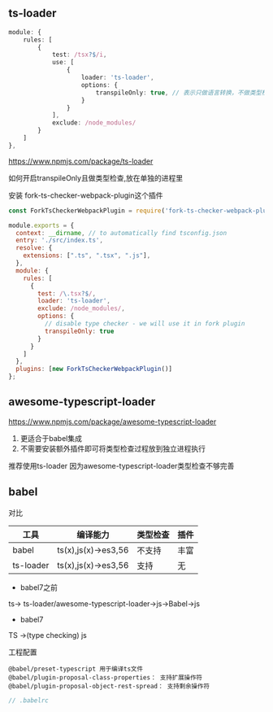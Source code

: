 
## ts-loader

```ts
module: {
    rules: [
        {
            test: /tsx?$/i,
            use: [
                {
                    loader: 'ts-loader',
                    options: {
                        transpileOnly: true, // 表示只做语言转换，不做类型检查，提高构建速度
                    }
                }
            ],
            exclude: /node_modules/
        }
    ]
},
```

https://www.npmjs.com/package/ts-loader

如何开启transpileOnly且做类型检查,放在单独的进程里


安装  fork-ts-checker-webpack-plugin这个插件


```js
const ForkTsCheckerWebpackPlugin = require('fork-ts-checker-webpack-plugin');

module.exports = {
  context: __dirname, // to automatically find tsconfig.json
  entry: './src/index.ts',
  resolve: {
    extensions: [".ts", ".tsx", ".js"],
  },
  module: {
    rules: [
      {
        test: /\.tsx?$/,
        loader: 'ts-loader',
        exclude: /node_modules/,
        options: {
          // disable type checker - we will use it in fork plugin
          transpileOnly: true
        }
      }
    ]
  },
  plugins: [new ForkTsCheckerWebpackPlugin()]
};
```

## awesome-typescript-loader


https://www.npmjs.com/package/awesome-typescript-loader

1. 更适合于babel集成
2. 不需要安装额外插件即可将类型检查过程放到独立进程执行


推荐使用ts-loader 因为awesome-typescript-loader类型检查不够完善


## babel

对比

|工具|编译能力|类型检查|插件|
|----|----|----|---|
|babel|ts(x),js(x)->es3,56|不支持|丰富|
|ts-loader|ts(x),js(x)->es3,56|支持|无|


- babel7之前

ts-> ts-loader/awesome-typescript-loader->js->Babel->js

- babel7

TS ->(type checking) js

工程配置

```
@babel/preset-typescript 用于编译ts文件
@babel/plugin-proposal-class-properties： 支持扩展操作符
@babel/plugin-proposal-object-rest-spread： 支持剩余操作符
```

```js
// .babelrc
```

